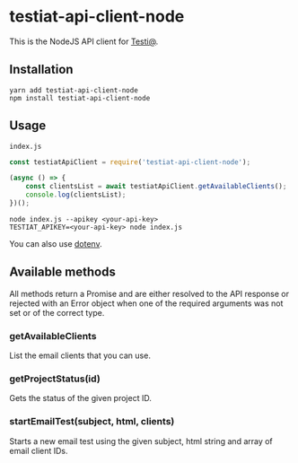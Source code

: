 # testiat-api-client-node

This is the NodeJS API client for [Testi@](https://testi.at).


## Installation

```
yarn add testiat-api-client-node
npm install testiat-api-client-node
```


## Usage

`index.js`
```javascript
const testiatApiClient = require('testiat-api-client-node');

(async () => {
    const clientsList = await testiatApiClient.getAvailableClients();
    console.log(clientsList);
})();
```

```shell
node index.js --apikey <your-api-key>
TESTIAT_APIKEY=<your-api-key> node index.js
```

You can also use [dotenv](https://www.npmjs.com/package/dotenv).


## Available methods

All methods return a Promise and are either resolved to the API response or rejected with an Error object when one of the required arguments was not set or of the correct type.


### getAvailableClients

List the email clients that you can use.


### getProjectStatus(id)

Gets the status of the given project ID.


### startEmailTest(subject, html, clients)

Starts a new email test using the given subject, html string and array of email client IDs.